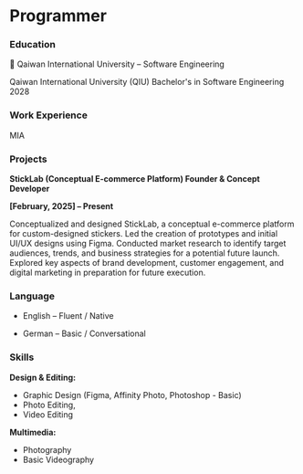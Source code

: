 # Programmer

### Education
📍 Qaiwan International University – Software Engineering

Qaiwan International University (QIU)
Bachelor's in Software Engineering 2028

### Work Experience 
MIA

### Projects

**StickLab (Conceptual E-commerce Platform)
Founder & Concept Developer**

**[February, 2025] – Present**

Conceptualized and designed StickLab, a conceptual e-commerce platform for custom-designed stickers.
Led the creation of prototypes and initial UI/UX designs using Figma.
Conducted market research to identify target audiences, trends, and business strategies for a potential future launch.
Explored key aspects of brand development, customer engagement, and digital marketing in preparation for future execution.

### Language 
- English – Fluent / Native

- German – Basic / Conversational


### Skills
**Design & Editing:**

- Graphic Design (Figma, Affinity Photo, Photoshop - Basic) 
- Photo Editing, 
- Video Editing

**Multimedia:**

- Photography
- Basic Videography


